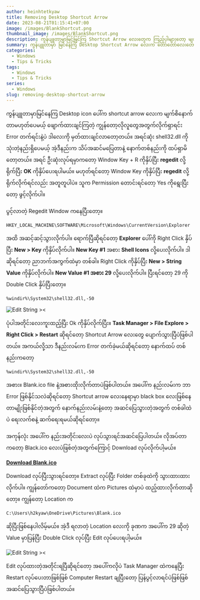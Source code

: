 ```yaml
---
author: heinhtetkyaw
title: Removing Desktop Shortcut Arrow
date: 2023-08-21T01:15:41+07:00
image: /images/BlankShortcut.png
thumbnail_image: /images/BlankShortcut.png
description: ကွန်ပျူတာမှာမြင်မြင်ကြ Shortcut Arrow လေးတွေက ကြည့်ပါများတော့ မျက်စိနောက်လာတာနဲ့ regedit နဲ့ ဖျောက်တဲ့နည်း
summary: ကွန်ပျူတာမှာ မြင်နေကြ Desktop Shortcut Arrow လေးက တော်တော်လေးတော့ မျက်စိနောက်ဖို့ကောင်းတာအမှန်ပဲ။ အဲ့ဒါနဲ့ ရှာကြည့်လိုက်တော့ အခြား Software တွေနဲ့ ဖျောက်လို့ရပေမယ့် regedit ကိုအသုံးပြုပြီး ဖျောက်လို့ရတာနဲ့ အဆင်ပြေတာလေး သိမ်းဖြစ်ခဲ့တာလေးပေါ့။
categories:
  - Windows
  - Tips & Tricks
tags:
  - Windows
  - Tips & Tricks
series:
  - Windows
slug: removing-desktop-shortcut-arrow
---
```


ကွန်ပျူတာမှာမြင်နေကြ Desktop icon ပေါ်က shortcut arrow လေးက မျက်စိနောက်တာမဟုတ်ပေမယ့် ဖျောက်ထားချင်ကြတဲ့ ကျွန်တော့လိုလူတွေအတွက်လိုက်ရှာရင်း Error တက်ရင်းနဲ့ပဲ ဒါလေးကို မှတ်ထားချင်လာတော့တယ်။ အရင်ဆုံး shell32.dll ကိုသုံးတဲ့နည်းရှိပေမယ့် အဲ့ဒီနည်းက သိပ်အဆင်မပြေတာနဲ့ နောက်တစ်နည်းကို ထပ်ရှာမိတော့တယ်။ အရင် ဦးဆုံးလုပ်ရမှာကတော့ <kdb>Window Key + R</kdb> ကိုနှိပ်ပြီး **regedit** လို့ရိုက်ပြီး **OK** ကိုနှိပ်ပေးရပါမယ်။ မဟုတ်ရင်တော့ <kdb>Window Key</kdb> ကိုနှိပ်ပြီး **regedit** လို့ရိုက်လိုက်ရင်လည်း အတူတူပါပဲ။ သူက Permission တောင်းရင်တော့ Yes ကိုရွေးပြီးတော့ ဖွင့်လိုက်ပါ။

ပွင့်လာတဲ့ Regedit Window ကနေပြီးတော့။

```
HKEY_LOCAL_MACHINE\SOFTWARE\Microsoft\Windows\CurrentVersion\Explorer
```

အထိ အဆင့်ဆင့်သွားလိုက်ပါ။ ရောက်ပြီဆိုရင်တော့ **Explorer** ပေါ်ကို Right Click နှိပ်ပြီး **New > Key** ကိုနှိပ်လိုက်ပါ။ **New Key #1** အစား **Shell Icons** လို့ပေးလိုက်ပါ။ ဒါဆိုရင်တော့ ညာဘက်အကွက်ထဲမှာ တစ်ခါ။ Right Click ကိုနှိပ်ပြီး **New > String Value** ကိုနှိပ်လိုက်ပါ။ **New Value #1 အစား 29** လို့ပေးလိုက်ပါ။ ပြီးရင်တော့ 29 ကို Double Click နှိပ်ပြီးတော့။

```
%windir%\System32\shell32.dll,-50
```

![Edit String ><](/images/Edit-String.png)

ပုံပါအတိုင်းလေးကူးထည့်ပြီး Ok ကိုနှိပ်လိုက်ပြီး။ **Task Manager > File Explore > Right Click > Restart** ဆိုရင်တော့ Shortcut Arrow လေးတွေ ပျောက်သွားပြီပဲဖြစ်ပါတယ်။ အကယ်လို့သာ ဒီနည်းလမ်းက Error တက်ခဲ့မယ်ဆိုရင်တော့ နောက်ထပ် တစ်နည်းကတော့

```
%windir%\System32\shell32.dll,-50
```

အစား။ Blank.ico file နဲ့အစားထိုးလိုက်တာပဲဖြစ်ပါတယ်။ အပေါ်က နည်းလမ်းက ဘာ Error ဖြစ်နိုင်သလဲဆိုရင်တော့ Shortcut arrow လေးနေရာမှာ black box လေးဖြစ်နေတာမျိုးဖြစ်နိုင်တဲ့အတွက် နောက်နည်းလမ်းနဲ့တော့ အဆင်ပြေသွားတဲ့အတွက် တစ်ခါထဲပဲ ရေးလက်စနဲ့ ဆက်ရေးရမယ်ဆိုရင်တော့။

အကုန်လုံး အပေါ်က နည်းအတိုင်းလေးပဲ လုပ်သွားရင်အဆင်ပြေပါတယ်။ လိုအပ်တာကတော့ Black.ico လေးပဲဖြစ်တဲ့အတွက်ကြောင့် Download လုပ်လိုက်ပါ့မယ်။

**[Download Blank.ico](/files/Blank.ico.zip)**

Download လုပ်ပြီးသွားရင်တော့။ Extract လုပ်ပြီး Folder တစ်ခုထဲကို သွားထားထားလိုက်ပါ။ ကျွန်တော်ကတော့ Document ထဲက Pictures ထဲမှာပဲ ထည့်ထားလိုက်တာဆိုတော့။ ကျွန်တော့ Location က

```
C:\Users\h2kyaw\OneDrive\Pictures\Blank.ico
```

ဆိုပြီးဖြစ်နေပါလိမ့်မယ်။ အဲ့ဒီ ရလာတဲ့ Location လေးကို ခုဏက အပေါ်က 29 ဆိုတဲ့ Value မှာပြန်ပြီး Double Click လုပ်ပြီး Edit လုပ်ပေးရပါ့မယ်။

![Edit String ><](/images/Edit-String-Blank.png)

Edit လုပ်ထားတဲ့အတိုင်းရပြီဆိုရင်တော့ အပေါ်ကလိုပဲ Task Manager ထဲကနေပြီး Restart လုပ်ပေးတာဖြစ်ဖြစ် Computer Restart ချပြီးတော့ ပြန်ပွင့်လာရင်ပဲဖြစ်ဖြစ် အဆင်ပြေသွားပြီပဲဖြစ်ပါတယ်။
